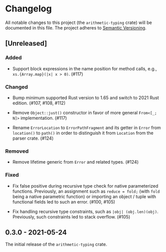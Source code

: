 # Changelog

All notable changes to this project (the `arithmetic-typing` crate) will be
documented in this file. The project adheres to [Semantic Versioning](http://semver.org/spec/v2.0.0.html).

## [Unreleased]

### Added

- Support block expressions in the name position for method calls, e.g., `xs.{Array.map}(|x| x > 0)`. (#117)

### Changed

- Bump minimum supported Rust version to 1.65 and switch to 2021 Rust edition. (#107, #108, #112)

- Remove `Object::just()` constructor in favor of more general `From<[_; N]>` implementation. (#117)

- Rename `ErrorLocation` to `ErrorPathFragment` and its getter in `Error` from `location()` to `path()`
  in order to distinguish it from `Location` from the parser crate. (#124)

### Removed

- Remove lifetime generic from `Error` and related types. (#124)

### Fixed

- Fix false positive during recursive type check for native parameterized functions.
  Previously, an assignment such as `reduce = fold;` (with `fold` being
  a native parametric function) or importing an object / tuple with functional fields
  led to such an error. (#100, #105)

- Fix handling recursive type constraints, such as `|obj| (obj.len)(obj)`. Previously,
  such constraints led to stack overflow. (#105)

## 0.3.0 - 2021-05-24

The initial release of the `arithmetic-typing` crate.
